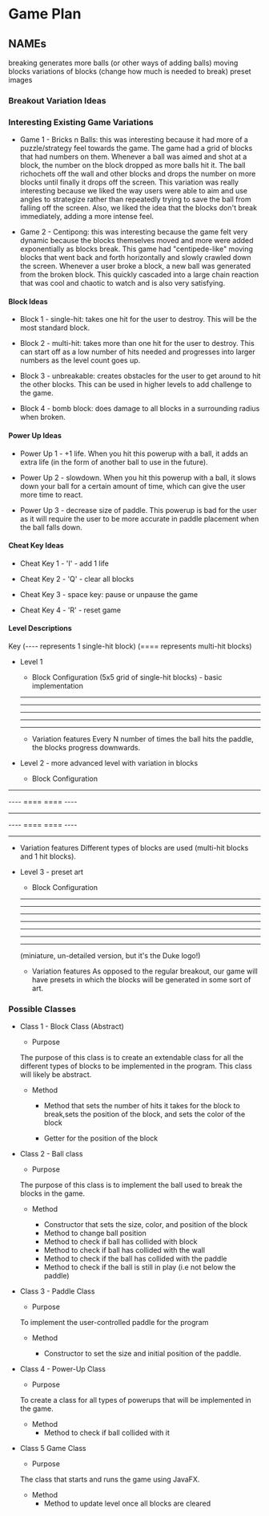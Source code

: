 # Game Plan
## NAMEs

breaking generates more balls (or other ways of adding balls)
moving blocks
variations of blocks (change how much is needed to break)
preset images

### Breakout Variation Ideas

### Interesting Existing Game Variations

 * Game 1 - Bricks n Balls: this was interesting because it had more of a puzzle/strategy feel towards the game. The game
 had a grid of blocks that had numbers on them. Whenever a ball was aimed and shot at a block, the number on the block dropped as 
 more balls hit it. The ball richochets off the wall and other blocks and drops the number on more blocks until finally
 it drops off the screen. This variation was really interesting because we liked the way users were able to aim and 
 use angles to strategize rather than repeatedly trying to save the ball from falling off the screen. Also, we liked the
 idea that the blocks don't break immediately, adding a more intense feel.

 * Game 2 - Centipong: this was interesting because the game felt very dynamic because the blocks themselves moved
 and more were added exponentially as blocks break. This game had "centipede-like" moving blocks that went back and forth horizontally and slowly
 crawled down the screen. Whenever a user broke a block, a new ball was generated from the broken block. This quickly
 cascaded into a large chain reaction that was cool and chaotic to watch and is also very satisfying.


#### Block Ideas

 * Block 1 - single-hit: takes one hit for the user to destroy. This will be the most standard block.

 * Block 2 - multi-hit: takes more than one hit for the user to destroy. This can start off as a low number of hits needed
   and progresses into larger numbers as the level count goes up.

 * Block 3 - unbreakable: creates obstacles for the user to get around to hit the other blocks. This can be used in higher levels
   to add challenge to the game.
   
 * Block 4 - bomb block: does damage to all blocks in a surrounding radius when broken.


#### Power Up Ideas

 * Power Up 1 - +1 life. When you hit this powerup with a ball, it adds an extra life (in the form of another ball to use
 in the future).

 * Power Up 2 - slowdown. When you hit this powerup with a ball, it slows down your ball for a certain amount of time,
 which can give the user more time to react.

 * Power Up 3 - decrease size of paddle. This powerup is bad for the user as it will require the user to be more accurate
 in paddle placement when the ball falls down.


#### Cheat Key Ideas

 * Cheat Key 1 - 'I' - add 1 life

 * Cheat Key 2 - 'Q' - clear all blocks

 * Cheat Key 3 - space key: pause or unpause the game

 * Cheat Key 4 - 'R' - reset game


#### Level Descriptions

Key
(---- represents 1 single-hit block)
(==== represents multi-hit blocks)

 * Level 1
   * Block Configuration (5x5 grid of single-hit blocks) - basic implementation
   ---- ---- ---- ---- ----
   ---- ---- ---- ---- ----
   ---- ---- ---- ---- ----
   ---- ---- ---- ---- ----
   ---- ---- ---- ---- ----

   * Variation features
   Every N number of times the ball hits the paddle, the blocks progress downwards.

 * Level 2 - more advanced level with variation in blocks
   * Block Configuration
  ---- ---- ---- ---- ----
  ---- ====      ==== ----
  ----      ----      ----
  ---- ====      ==== ----
  ---- ---- ---- ---- ----

   * Variation features
   Different types of blocks are used (multi-hit blocks and 1 hit blocks).

 * Level 3 - preset art
   * Block Configuration 

    ----- -----
    -----	-----
    -----	  -----
    -----	  -----
    -----	  -----
    -----	-----
    ----- -----

    (miniature, un-detailed version, but it's the Duke logo!)
   * Variation features
    As opposed to the regular breakout, our game will have presets in which the blocks will be generated in some sort of art.

### Possible Classes

 * Class 1 - Block Class (Abstract)
   * Purpose
   
   The purpose of this class is to create an extendable class for all the different
   types of blocks to be implemented in the program. This class will likely be abstract.

   * Method
   
        * Method that sets the number of hits it takes for the block to break,sets
   the position of the block, and sets the color of the block
   
        * Getter for the position of the block

 * Class 2 - Ball class
   * Purpose
    
    The purpose of this class is to implement the ball used to break the blocks in
    the game.  
    
   * Method
   
        * Constructor that sets the size, color, and position of the block
        * Method to change ball position
        * Method to check if ball has collided with block
        * Method to check if ball has collided with the wall
        * Method to check if the ball has collided with the paddle
        * Method to check if the ball is still in play (i.e not below the paddle)

 * Class 3 - Paddle Class
   * Purpose
   
   To implement the user-controlled paddle for the program

   * Method
   
        * Constructor to set the size and initial position of the paddle.

 * Class 4 - Power-Up Class
   * Purpose
    
    To create a class for all types of powerups that will be implemented in the game.
    
   * Method
        * Method to check if ball collided with it

 * Class 5 Game Class
   * Purpose
   
   The class that starts and runs the game using JavaFX.

   * Method
        * Method to update level once all blocks are cleared